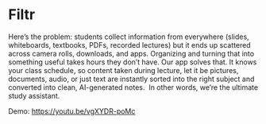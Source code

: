 # Filtr

Here’s the problem: students collect information from everywhere (slides, whiteboards, textbooks, PDFs, recorded lectures) but it ends up scattered across camera rolls, downloads, and apps. Organizing and turning that into something useful takes hours they don’t have. Our app solves that. It knows your class schedule, so content taken during lecture, let it be pictures, documents, audio, or just text are instantly sorted into the right subject and converted into clean, AI-generated notes.  In other words, we’re the ultimate study assistant. 



Demo: https://youtu.be/vgXYDR-poMc
